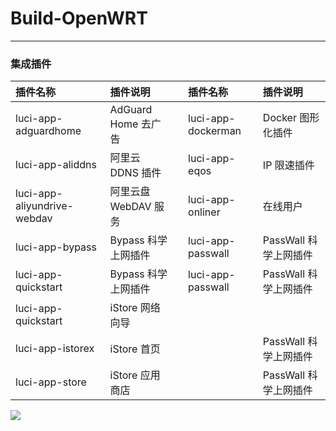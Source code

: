 # Build-OpenWRT
---

### 集成插件
| 插件名称  |插件说明 | | 插件名称  |插件说明 |
|:---------------|:---------|---|:---------------|:--------------|
| luci-app-adguardhome | AdGuard Home 去广告 | | luci-app-dockerman | Docker 图形化插件 |
| luci-app-aliddns | 阿里云 DDNS 插件 | | luci-app-eqos | 	IP 限速插件 |
| luci-app-aliyundrive-webdav | 阿里云盘 WebDAV 服务 | | luci-app-onliner | 在线用户 |
| luci-app-bypass | Bypass 科学上网插件 | | luci-app-passwall | PassWall 科学上网插件 |
| luci-app-quickstart | Bypass 科学上网插件 | | luci-app-passwall | PassWall 科学上网插件 |
| luci-app-quickstart | iStore 网络向导 | |   |   |
| luci-app-istorex | iStore 首页 | |   | PassWall 科学上网插件 |
| luci-app-store | iStore 应用商店 | |   | PassWall 科学上网插件 |




![](https://cdn.jsdelivr.net/gh/Dtyyyyyy/PicGoIMG/img/68747470733a2f2f7777772e73616665776562636e2e636f6d2f696d672f77616c6c2d6d696e2e706e67.png)
